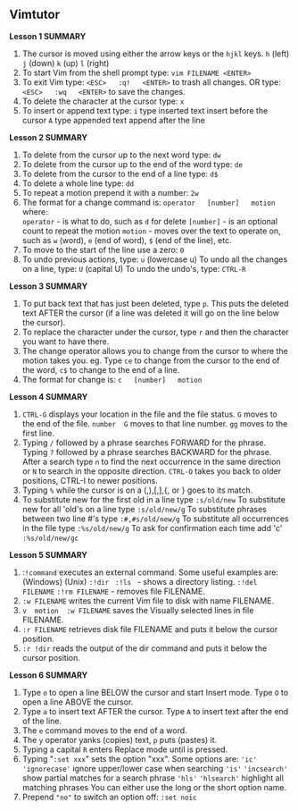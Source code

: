 ## Vimtutor

**Lesson 1 SUMMARY**

1. The cursor is moved using either the arrow keys or the `hjkl` keys. `h` (left)       `j` (down)       `k` (up)       `l` (right)
2. To start Vim from the shell prompt type:  `vim FILENAME <ENTER>`
3. To exit Vim type:     `<ESC>   :q!   <ENTER>`  to trash all changes.
             OR type:      `<ESC>   :wq   <ENTER>`  to save the changes.
4. To delete the character at the cursor type:  `x`
5. To insert or append text type:
         `i`   type inserted text   <ESC>         insert before the cursor
         `A`   type appended text   <ESC>         append after the line
         
**Lesson 2 SUMMARY**

1. To delete from the cursor up to the next word type:        `dw`
2. To delete from the cursor up to the end of the word type:  `de`
3. To delete from the cursor to the end of a line type:       `d$`
4. To delete a whole line type:                               `dd`
5. To repeat a motion prepend it with a number:   `2w`
6. The format for a change command is:
               `operator   [number]   motion`  where:     
   `operator` - is what to do, such as  `d`  for delete
   `[number]` - is an optional count to repeat the motion
   `motion`   - moves over the text to operate on, such as  `w` (word),
                  `e` (end of word),  `$` (end of the line), etc.                  
7. To move to the start of the line use a zero:  `0`
8. To undo previous actions, type:           `u`  (lowercase u)
     To undo all the changes on a line, type:  `U`  (capital U)
     To undo the undo's, type:                 `CTRL-R`
     
**Lesson 3 SUMMARY**

  1. To put back text that has just been deleted, type   `p`.  This puts the
     deleted text AFTER the cursor (if a line was deleted it will go on the
     line below the cursor).
  2. To replace the character under the cursor, type   `r`   and then the
     character you want to have there.
  3. The change operator allows you to change from the cursor to where the
     motion takes you.  eg. Type  `ce`  to change from the cursor to the end of
     the word,  `c$`  to change to the end of a line.
  4. The format for change is:
         `c   [number]   motion`

  **Lesson 4 SUMMARY**


  1. `CTRL-G`  displays your location in the file and the file status.
             `G`  moves to the end of the file.
     `number  G`  moves to that line number.
            `gg`  moves to the first line.
  2. Typing  `/`  followed by a phrase searches FORWARD for the phrase.
     Typing  `?`  followed by a phrase searches BACKWARD for the phrase.
     After a search type  `n`  to find the next occurrence in the same direction
     or  `N`  to search in the opposite direction.
     `CTRL-O` takes you back to older positions, CTRL-I to newer positions.
  3. Typing  `%`  while the cursor is on a (,),[,],{, or } goes to its match.
  4. To substitute new for the first old in a line type    `:s/old/new`
     To substitute new for all 'old's on a line type       `:s/old/new/g`
     To substitute phrases between two line #'s type       `:#,#s/old/new/g`
     To substitute all occurrences in the file type        `:%s/old/new/g`
     To ask for confirmation each time add 'c'             `:%s/old/new/gc`
                               
**Lesson 5 SUMMARY**
  
  1.  :`!command` executes an external command.
      Some useful examples are:
         (Windows)        (Unix)
          `:!dir `           `:!ls `           -  shows a directory listing.
          `:!del FILENAME`   `:!rm FILENAME`   -  removes file FILENAME.
  2.  `:w FILENAME`  writes the current Vim file to disk with name FILENAME.
  3.  `v  motion  :w FILENAME`  saves the Visually selected lines in file
      FILENAME.
  4.  `:r FILENAME`  retrieves disk file FILENAME and puts it below the
      cursor position.
  5.  `:r !dir`  reads the output of the dir command and puts it below the
      cursor position.
  
**Lesson 6 SUMMARY**

  1. Type  `o`  to open a line BELOW the cursor and start Insert mode.
     Type  `O`  to open a line ABOVE the cursor.
  2. Type  `a`  to insert text AFTER the cursor.
     Type  `A`  to insert text after the end of the line.
  3. The  `e`  command moves to the end of a word.
  4. The  `y`  operator yanks (copies) text,  `p`  puts (pastes) it.
  5. Typing a capital  `R`  enters Replace mode until  <ESC>  is pressed.
  6. Typing "`:set xxx`" sets the option "xxx".  Some options are:
        `'ic'` `'ignorecase'`       ignore upper/lower case when searching
        `'is'` `'incsearch' `       show partial matches for a search phrase
        `'hls'` `'hlsearch'`        highlight all matching phrases
     You can either use the long or the short option name.
  7. Prepend `"no"` to switch an option off:   `:set noic`

